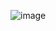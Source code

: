 ![image](https://github.com/Margarita2113/Docker_PostgreSQL/assets/130901306/9c7f0877-1e4d-4d80-8e91-094c32f07b9c)
